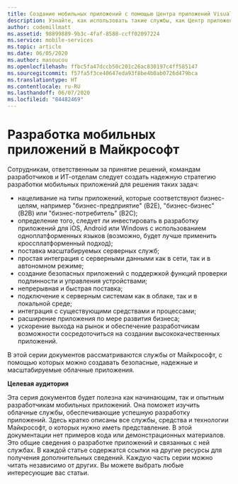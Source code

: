 ```yaml
---
title: Создание мобильных приложений с помощью Центра приложений Visual Studio и служб Azure
description: Узнайте, как использовать такие службы, как Центр приложений Visual Studio, которые позволяют создавать реальные мобильные приложения, вместе с другими службами Azure.
author: codemillmatt
ms.assetid: 98899889-9b3c-4faf-8588-ccff02097224
ms.service: mobile-services
ms.topic: article
ms.date: 06/05/2020
ms.author: masoucou
ms.openlocfilehash: ffbc5fa47dccb50c201c26ac830197c4ff585147
ms.sourcegitcommit: f57fa5f3ce40647eda93f8be4b0ab0726d479bca
ms.translationtype: HT
ms.contentlocale: ru-RU
ms.lasthandoff: 06/07/2020
ms.locfileid: "84482469"
---
```

# <a name="mobile-application-development-in-microsoft"></a>Разработка мобильных приложений в Майкрософт
Сотрудникам, ответственным за принятие решений, командам разработчиков и ИТ-отделам следует создать надежную стратегию разработки мобильных приложений для решения таких задач:
- нацеливание на типы приложений, которые соответствуют бизнес-целям, например "бизнес-предприятие" (B2E), "бизнес-бизнес" (B2B) или "бизнес-потребитель" (B2C);
- определение того, следует ли инвестировать в разработку приложений для iOS, Android или Windows с использованием одноплатформенных языков (возможно, будет лучше применить кроссплатформенный подход);
- поставка масштабируемых серверных служб;
- простая интеграция с серверными данными как в сети, так и в автономном режиме;
- создание безопасных приложений с поддержкой функций проверки подлинности и управления устройствами;
- непрерывная и быстрая поставка;
- подключение к серверным системам как в облаке, так и в локальной среде;
- интеграция с существующими средствами и процессами;
- расширение приложения по мере развития бизнеса;
- ускорение выхода на рынок и обеспечение разработчикам возможности сосредоточиться на создании высококачественных приложений.

В этой серии документов рассматриваются службы от Майкрософт, с помощью которых можно создавать безопасные, надежные и масштабируемые облачные приложения.

**Целевая аудитория**

Эта серия документов будет полезна как начинающим, так и опытным разработчикам мобильных приложений. Она поможет изучить облачные службы, обеспечивающие успешную разработку приложений. Здесь кратко описаны все службы, средства и технологии Майкрософт, о которых нужно иметь представление. В этой документации нет примеров кода или демонстрационных материалов. Это общие сведения о разработке приложений и связанных с ней службах. В каждой статье содержатся ссылки на другие ресурсы для получения дополнительных сведений. Каждую часть серии можно читать независимо от других. Вы можете выбрать любые интересующие вас статьи.
